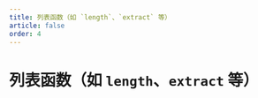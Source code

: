 ```yaml
---
title: 列表函数（如 `length`、`extract` 等）
article: false
order: 4
---
```

# 列表函数（如 `length`、`extract` 等）

